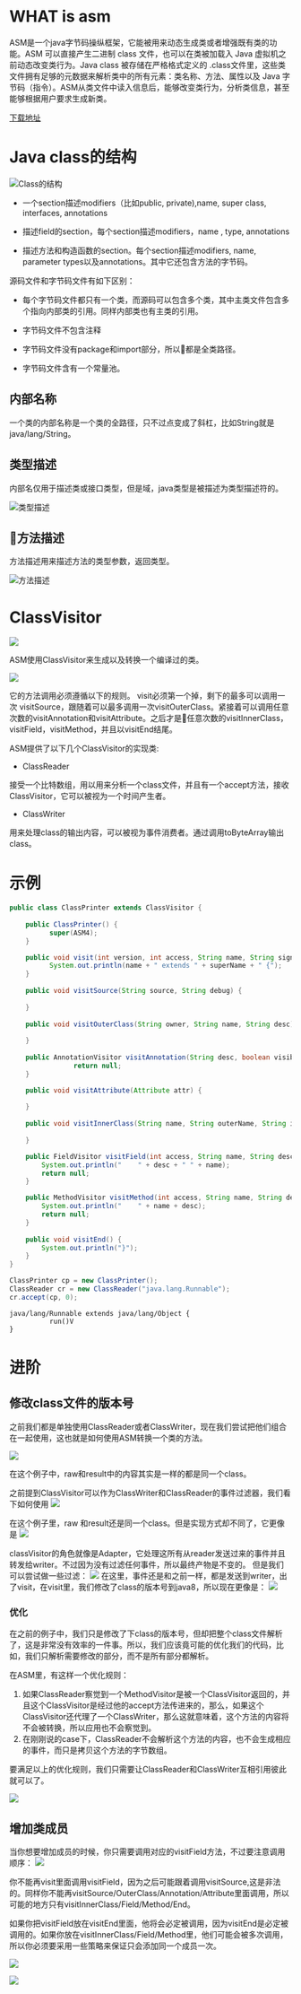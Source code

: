 # WHAT is asm
ASM是一个java字节码操纵框架，它能被用来动态生成类或者增强既有类的功能。ASM 可以直接产生二进制 class 文件，也可以在类被加载入 Java 虚拟机之前动态改变类行为。Java class 被存储在严格格式定义的 .class文件里，这些类文件拥有足够的元数据来解析类中的所有元素：类名称、方法、属性以及 Java 字节码（指令）。ASM从类文件中读入信息后，能够改变类行为，分析类信息，甚至能够根据用户要求生成新类。

[下载地址]("http://asm.ow2.org/")

# Java class的结构
![Class的结构](art/QQ20170710-212357@2x.png)

- 一个section描述modifiers（比如public, private),name, super class, interfaces, annotations

- 描述field的section，每个section描述modifiers，name
, type, annotations

- 描述方法和构造函数的section。每个section描述modifiers, name, parameter types以及annotations。其中它还包含方法的字节码。

源码文件和字节码文件有如下区别：

- 每个字节码文件都只有一个类，而源码可以包含多个类，其中主类文件包含多个指向内部类的引用。同样内部类也有主类的引用。

- 字节码文件不包含注释

- 字节码文件没有package和import部分，所以都是全类路径。

- 字节码文件含有一个常量池。

## 内部名称
一个类的内部名称是一个类的全路径，只不过点变成了斜杠，比如String就是java/lang/String。

## 类型描述

内部名仅用于描述类或接口类型，但是域，java类型是被描述为类型描述符的。

![类型描述](art/QQ20170710-214752@2x.png)

## 方法描述

方法描述用来描述方法的类型参数，返回类型。

![方法描述](art/QQ20170710-215131@2x.png)

# ClassVisitor

![](art/QQ20170710-220937@2x.png)

ASM使用ClassVisitor来生成以及转换一个编译过的类。

![](art/QQ20170710-221602@2x.png)

它的方法调用必须遵循以下的规则。
visit必须第一个掉，剩下的最多可以调用一次 visitSource，跟随着可以最多调用一次visitOuterClass。紧接着可以调用任意次数的visitAnnotation和visitAttribute。之后才是任意次数的visitInnerClass，visitField，visitMethod，并且以visitEnd结尾。

ASM提供了以下几个ClassVisitor的实现类:
- ClassReader

接受一个比特数组，用以用来分析一个class文件，并且有一个accept方法，接收ClassVisitor，它可以被视为一个时间产生者。

- ClassWriter

用来处理class的输出内容，可以被视为事件消费者。通过调用toByteArray输出class。

# 示例

```java
public class ClassPrinter extends ClassVisitor { 
    
    public ClassPrinter() {
          super(ASM4);
    }

    public void visit(int version, int access, String name, String signature, String superName, String[] interfaces) {
          System.out.println(name + " extends " + superName + " {");
    }
    
    public void visitSource(String source, String debug) {
    
    }
    
    public void visitOuterClass(String owner, String name, String desc) {
        
    }
    
    public AnnotationVisitor visitAnnotation(String desc, boolean visible) {
                return null;
    }

    public void visitAttribute(Attribute attr) {
    
    }
    
    public void visitInnerClass(String name, String outerName, String innerName, int access) {
    
    }

    public FieldVisitor visitField(int access, String name, String desc, String signature, Object value){
        System.out.println("    " + desc + " " + name);
        return null;
    }

    public MethodVisitor visitMethod(int access, String name, String desc, String signature, String[] exceptions) {
        System.out.println("    " + name + desc);
        return null;
    }
        
    public void visitEnd() {
        System.out.println("}");
    } 
}
```

```java
ClassPrinter cp = new ClassPrinter();
ClassReader cr = new ClassReader("java.lang.Runnable");
cr.accept(cp, 0);
```

```shell
java/lang/Runnable extends java/lang/Object {
          run()V
}
```

# 进阶

## 修改class文件的版本号

之前我们都是单独使用ClassReader或者ClassWriter，现在我们尝试把他们组合在一起使用，这也就是如何使用ASM转换一个类的方法。

![](art/C82B5BB8-89AB-45AD-B73B-DAC92F5BC308.png)

在这个例子中，raw和result中的内容其实是一样的都是同一个class。

之前提到ClassVisitor可以作为ClassWriter和ClassReader的事件过滤器，我们看下如何使用
![](art/E74C9651-359E-4121-83C3-25F0B84F9B0A.png)

在这个例子里，raw 和result还是同一个class。但是实现方式却不同了，它更像是
![](art/CD6D7F54-8553-413E-8354-ABDF165EDED6.png)

classVisitor的角色就像是Adapter，它处理这所有从reader发送过来的事件并且转发给writer。不过因为没有过滤任何事件，所以最终产物是不变的。
但是我们可以尝试做一些过滤：
![](art/EB115DBC-E0E5-4EBC-A4D8-A46D2304CE11.png)
在这里，事件还是和之前一样，都是发送到writer，出了visit，在visit里，我们修改了class的版本号到java8，所以现在更像是：
![](art/D5A0C04E-EA88-47F3-8B8D-89912052D371.png)

### 优化
在之前的例子中，我们只是修改了下class的版本号，但却把整个class文件解析了，这是非常没有效率的一件事。所以，我们应该竟可能的优化我们的代码，比如，我们只解析需要修改的部分，而不是所有部分都解析。

在ASM里，有这样一个优化规则：
1. 如果ClassReader察觉到一个MethodVisitor是被一个ClassVisitor返回的，并且这个ClassVisitor是经过他的accept方法传进来的，那么，如果这个ClassVisitor还代理了一个ClassWriter，那么这就意味着，这个方法的内容将不会被转换，所以应用也不会察觉到。
2. 在刚刚说的case下，ClassReader不会解析这个方法的内容，也不会生成相应的事件，而只是拷贝这个方法的字节数组。

要满足以上的优化规则，我们只需要让ClassReader和ClassWriter互相引用彼此就可以了。

![](art/28CB3BCB-C6FF-4EB1-863A-E34E2F46987F.png)

## 增加类成员

当你想要增加成员的时候，你只需要调用对应的visitField方法，不过要注意调用顺序：
![](art/QQ20170710-221602@2x.png)

你不能再visit里面调用visitField，因为之后可能跟着调用visitSource,这是非法的。同样你不能再visitSource/OuterClass/Annotation/Attribute里面调用，所以可能的地方只有visitInnerClass/Field/Method/End。

如果你把visitField放在visitEnd里面，他将会必定被调用，因为visitEnd是必定被调用的。如果你放在visitInnerClass/Field/Method里，他们可能会被多次调用，所以你必须要采用一些策略来保证只会添加同一个成员一次。

![](art/2A77ECA3-C958-45C8-85A5-A6EE976E3C0F.png)

![](art/5CED5ADD-F58F-40D9-A5D3-DBE2648DBA9B.png)
